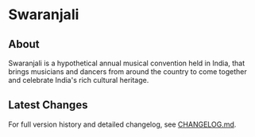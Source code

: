 # Swaranjali

## About

Swaranjali is a hypothetical annual musical convention held in India, that brings musicians and dancers from around the country to come together and celebrate India's rich cultural heritage.

## Latest Changes

For full version history and detailed changelog, see [CHANGELOG.md](./CHANGELOG.md).

